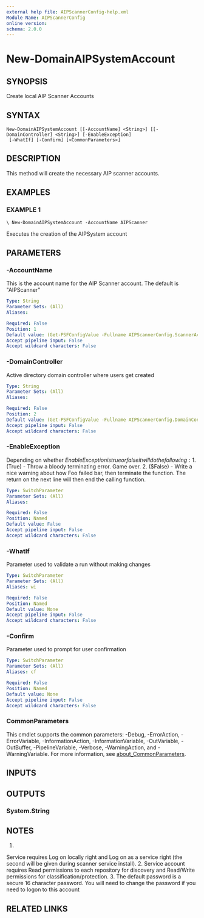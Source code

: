 ```yaml
---
external help file: AIPScannerConfig-help.xml
Module Name: AIPScannerConfig
online version:
schema: 2.0.0
---
```


# New-DomainAIPSystemAccount

## SYNOPSIS
Create local AIP Scanner Accounts

## SYNTAX

```
New-DomainAIPSystemAccount [[-AccountName] <String>] [[-DomainController] <String>] [-EnableException]
 [-WhatIf] [-Confirm] [<CommonParameters>]
```

## DESCRIPTION
This method will create the necessary AIP scanner accounts.

## EXAMPLES

### EXAMPLE 1
```
\ New-DomainAIPSystemAccount -AccountName AIPScanner
```

Executes the creation of the AIPSystem account

## PARAMETERS

### -AccountName
This is the account name for the AIP Scanner account.
The default is "AIPScanner"

```yaml
Type: String
Parameter Sets: (All)
Aliases:

Required: False
Position: 1
Default value: (Get-PSFConfigValue -Fullname AIPScannerConfig.ScannerAccountName)
Accept pipeline input: False
Accept wildcard characters: False
```

### -DomainController
Active directory domain controller where users get created

```yaml
Type: String
Parameter Sets: (All)
Aliases:

Required: False
Position: 2
Default value: (Get-PSFConfigValue -Fullname AIPScannerConfig.DomainController)
Accept pipeline input: False
Accept wildcard characters: False
```

### -EnableException
Depending on whether $EnableException is true or false it will do the following:
    1.
($True) - Throw a bloody terminating error.
Game over.
    2.
($False) - Write a nice warning about how Foo failed bar, then terminate the function.
The return on the next line will then end the calling function.

```yaml
Type: SwitchParameter
Parameter Sets: (All)
Aliases:

Required: False
Position: Named
Default value: False
Accept pipeline input: False
Accept wildcard characters: False
```

### -WhatIf
Parameter used to validate a run without making changes

```yaml
Type: SwitchParameter
Parameter Sets: (All)
Aliases: wi

Required: False
Position: Named
Default value: None
Accept pipeline input: False
Accept wildcard characters: False
```

### -Confirm
Parameter used to prompt for user confirmation

```yaml
Type: SwitchParameter
Parameter Sets: (All)
Aliases: cf

Required: False
Position: Named
Default value: None
Accept pipeline input: False
Accept wildcard characters: False
```

### CommonParameters
This cmdlet supports the common parameters: -Debug, -ErrorAction, -ErrorVariable, -InformationAction, -InformationVariable, -OutVariable, -OutBuffer, -PipelineVariable, -Verbose, -WarningAction, and -WarningVariable. For more information, see [about_CommonParameters](http://go.microsoft.com/fwlink/?LinkID=113216).

## INPUTS

## OUTPUTS

### System.String
## NOTES
1.
Service requires Log on locally right and Log on as a service right (the second will be given during scanner service install).
2.
Service account requires Read permissions to each repository for discovery and Read/Write permissions for classification/protection.
3.
The default password is a secure 16 character password.
You will need to change the password if you need to logon to this account

## RELATED LINKS
